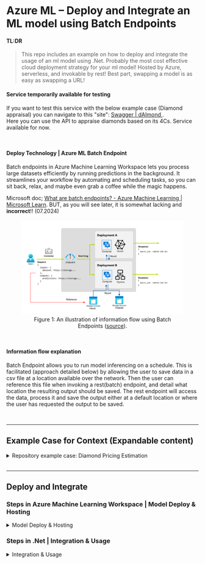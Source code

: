 ﻿# Azure ML – Deploy and Integrate an ML model using Batch Endpoints 

#### TL:DR  
>This repo includes an example on how to deploy and integrate the usage of an ml model using .Net. Probably the most cost effective cloud deployment strategy for your ml model! Hosted by Azure, serverless, and invokable by rest! Best part, swapping a model is as easy as swapping a URL!  


#### Service temporarily available for testing
If you want to test this service with the below example case (Diamond appraisal) you can navigate to this "site": [Swagger | dAImond ](https://daimond-e0agegaxajezd9bx.norwayeast-01.azurewebsites.net/swagger/index.html).  
Here you can use the API to appraise diamonds based on its 4Cs. Service available for now. 

<br>  


#### Deploy Technology | Azure ML Batch Endpoint    
Batch endpoints in Azure Machine Learning Workspace lets you process large datasets efficiently by running predictions in the background. It streamlines your workflow by automating and scheduling tasks, so you can sit back, relax, and maybe even grab a coffee while the magic happens.  

Microsoft doc; [What are batch endpoints? - Azure Machine Learning | Microsoft Learn](https://learn.microsoft.com/en-us/azure/machine-learning/concept-endpoints-batch?view=azureml-api-2). BUT, as you will see later, it is somewhat lacking and **incorrect**!! (07.2024)

<figure>
  <img src="Attachments/BatchEndpointFlow.png" alt="Data flow in Batch Endpoint">
  <figcaption style="text-align: center;">Figure 1: An illustration of information flow using Batch Endpoints (<a href="https://learn.microsoft.com/en-us/azure/machine-learning/concept-endpoints-batch?view=azureml-api-2">source</a>).</figcaption>
</figure>

<br> 

#### Information flow explanation
Batch Endpoint allows you to run model inferencing on a schedule. This is facilitated (approach detailed below) by allowing the user to save data in a csv file at a location available over the network. 
Then the user can reference this file when invoking a rest(batch) endpoint, and detail what location the resulting output should be saved. 
The rest endpoint will access the data, process it and save the output either at a default location or where the user has requested the output to be saved.

<br>  

---

## Example Case for Context (Expandable content)
<details>

<summary>Repository example case: Diamond Pricing Estimation</summary>

### Repository example case: Diamond Pricing Estimation
I recently got engaged 🎉, and read a lot about the 4Cs of 💍. So, here is a diamond dataset from [Joebeachcapital | Kaggle](https://www.kaggle.com/datasets/joebeachcapital/diamonds?resource=download). The data includes the 4Cs and some other parameters, including price. Let’s test Azure Batch Endpoint on estimating diamond prices based on the 4Cs.

#### Model training 
The process of splitting the data and training a model is not the focus point in this article, but the general gist is as follows:
1.	Splitt your data in 2 or 3 parts, train-test or train-validation-test.
2.	Use preferred ML approach. I think the “Auto ML” approach (insert data, get black box out) is pretty straight forward, in my case I will use the service from Azure, similar services are available elsewhere too. Steps include:
	a.	Load data to Azure 
	b.	Configure their auto ml service
	c.	Initiate the model training
	d.	Evaluate model performance
	e.	Model ready to use

<figure>
  <img src="Attachments/Model_evaluation_test_set.png" alt="Test set results">
  <figcaption style="text-align: center;">Figure 2: The results on the test(unseen) set not doing any data enhancing, using the "insert data, get black box out" approach. One might argue there is not more performance to gain.</figcaption>
</figure>

</details>

<br>

---

## Deploy and Integrate

### Steps in Azure Machine Learning Workspace | Model Deploy & Hosting
<details>

<summary>Model Deploy & Hosting</summary>

<br>

1. Register your model in Azure Machine Learning Workspace. (Does not matter if you trained it there or you have your own custom model, you can register it in the model registry either way.)
2. Use the toolbar in your model view, and select **Deploy->Batch endpoint**. 
3. Provide environment and scoring script. When using Azure ML Workspace, this is handled for you. 
4. That’s "it". Now your model is ready to serve.

https://github.com/sadhoss/AzureBatchEndpoint/assets/16901477/a949b5e6-c5c2-4834-b604-590c5eb368d4

</details>


### Steps in .Net | Integration & Usage

<details>

<summary>Integration & Usage</summary>

#### 1. Authorization required to invoke batch endpoints | Azure resources
[How authorization works | Microsoft Learn](https://learn.microsoft.com/en-us/azure/machine-learning/how-to-authenticate-batch-endpoint?view=azureml-api-2&tabs=rest#how-authorization-works) 
> To invoke a batch endpoint, the user must present a valid Microsoft Entra token representing a security principal. This principal can be a user principal or a service principal. In any case, once an endpoint is invoked, a batch deployment job is created under the identity associated with the token. The identity needs the following permissions in order to successfully create a job:  
✅ Read batch endpoints/deployments.  
✅ Create jobs in batch inference endpoints/deployment.  
✅ Create experiments/runs.  
✅ Read and write from/to data stores.  
✅ Lists datastore secrets.  

In simple terms you have to have the contributor role on the Azure ML workspace resource to invoke the batch endpoint.

---
#### 2. Authorization on data source | Batch Endpoint | Azure resources

**Azure Machine Learning Workspace | Access**  
When the batch endpoint is invoked you have to reference the data you want to perform inferencing on. 
I am not sure of the limitations of batch endpoint, where it can access data from and where it cannot. 
However, as it is the Azure ML workspace (AMLW) resource that will access the files, the AMLW needs to be granted read rights. 
**If you wish to avoid struggling with the access control for this**, you can use the container stores within the azure storage 
account associated with the AMLW.    
It is important to note the AMLW configures access to the container store with its own constraints (as datastores).
Hence, if you wish to ensure the default authorization is enough, data that the batch endpoint is used on needs to be uploaded within the configured AMLW datastores.  

<br>

Finding the location where you need to upload your data can be done this way; 
- From within the AML workspace, find, on the left side menu, the Data page. 
- From within the Data page, navigate to the datastore pane 
- Select a datastore
- Here you are presented with the blob container and the azure storage account.

<figure style="text-align: center;">
  <img src="Attachments/AMLW_datastore.png" style="max-width: 300px;">
  <figcaption style="text-align: center;">Figure 3: Overview of datastores associated with the Azure ML Workspace.</figcaption>
</figure>

<figure style="text-align: center;">
  <img src="Attachments/AMLW_datastore2.png" style="max-width: 250px;">
  <figcaption style="text-align: center;">Figure 4: Datastore details.</figcaption>
</figure>

<br>
<br>

**System Requesting to Upload Data | Access**   
Now, to the system that would write data to the Azure Storage account the Batch Enpoint would get data from to run inferencing.  


I assumed it would be sufficient with the *contributor* role for the Azure Storage Account to write data, but no.. 
When trying to upload data through code, at least with the nuget package Azure.Storage.Blobs, you are required to have the **Storage blob data contributor** rights as well. 

---

#### 3. Code level authentication - Azure Storage account | Azure ML Workspace / Batch Endpoint | Access.
We can get an authorization token during runtime by using the Azure.Identity nuget package. 
We only need to reference the tenantId where the resources are provisioned and the user access is defined, the rest is automated by the library, with its [DefaultAzureCredential](https://learn.microsoft.com/en-us/dotnet/api/overview/azure/identity-readme?view=azure-dotnet#defaultazurecredential) tool.
This tool loops through several locations where the credential info might be located. The simplest approach to configure the authorization in dev env would be to use the Azure CLI in combination with DefaultAzureCredential:
```
6. Azure CLI - If the developer has authenticated an account via the Azure CLI az login command, 
the DefaultAzureCredential will authenticate with that account.
```

---
#### 4. Code uploading data & downloading the prediction data

In order to perform prediction on some data we have, we need to upload it somewhere the service has access. 
When uploading the data to an Azure Storage Account, the simplest approach is using the *Azure.Storage.Blobs* nuget package. 
authorizing the client with the above method, enables easy uploading of data.  

When the Batch Endpoint has been invoked and finished running on the data, you can configure it to save the data in the same location.  
Allowing for simple downloading of files with the same nuget package. 

---
#### 5. Code Invoking batch endpoint

The batch endpoint as mentioned is invoked by a REST endpoint. 
The invocation consists of three parts:
1. Ah HttpClient with configured with correct access. 
   > This is done as explained above for the storage account access.
2. The endpoint URL required to activate the batch endpoint.
   > This can be found in the overview page of the endpoint: <figure>
	  <img src="Attachments/AMLW_batchEndpoint.png">
	  <figcaption style="text-align: center;">Figure 5: Endpoint Overview.</figcaption>
	</figure>
3. The endpoint body, with metadata on where data can be found and optionally where to save the prediction. It is possible to configure the body with several storage options, but as we decided using the datastore option, I will cover this here.   
   > The microsoft doc got some errors on this: Microsoft doc; [Input data from data stores - Batch Endpoints | Microsoft Learn](https://learn.microsoft.com/en-us/azure/machine-learning/how-to-access-data-batch-endpoints-jobs?view=azureml-api-2&tabs=rest#input-data-from-data-stores) (07.2024).   
   > We need to update the uri-template in the template for the batch endpoint to work.

**MS Doc | Incorrect Template**
```
{
    "properties": {  
        "InputData": {  
            "heart_dataset": {
                "JobInputType" : "UriFolder",
                "Uri": "azureml:/subscriptions/<subscription>/resourceGroups/<resource-group/providers/Microsoft.MachineLearningServices/workspaces/<workspace>/datastores/<data-store>/paths/<data-path>"
            }
        }
    }
}
```

**Correct Template**
```
{
    "properties": {  
        "InputData": {  
            "heart_dataset": {
                "JobInputType" : "UriFolder",
                "Uri": "azureml://subscriptions/<subscription>/resourcegroups/<resource-group>/workspaces/<workspace>/datastores/<data-store>/paths/<data-path>"
            }
        }
    }
}
```

In the output template you can configure the prediction file name as well. Below, code snippet from repo code, filename: AzureMLBatchClient.cs. 

```
// Prepare the request body
var requestBody = new
{
    properties = new
    {
        InputData = new
        {
            DiamondPricing = new
            {
                JobInputType = "UriFile",
                Uri = uriFilepath + ".csv"
            }
        },
        OutputData = new
        {
            score = new
            {
                JobOutputType = "UriFile",
                Uri = uriFilepath + "_predictions.csv"
            }
        }
    }
};
```


---
#### 6. Code monitoring the model prediction status 

A batch job is preferable when running predictions is done asynchronously and in large quantity. This allows for variable wait time for server booting and job running. 
The challenge introduced through such an implementation is that there is no confirmation when the job is finished, either failed or completed. 
Hence, in order to get an overview of the job progress we need to query for it regularly.   

This can be done by using the same batchEndpoint URI and include the jobId returned when invoking the endpoint.
``` 
var statusUrl = _azureMLBatchClientOptions.EndpointUri + $"/{jobId}";

var statusBody = await statusResponse.Content.ReadAsStringAsync();
var statusJsonResponse = JsonSerializer.Deserialize<JsonElement>(statusBody);
var jobStatus = statusJsonResponse.GetProperty("properties").GetProperty("status").GetString();
```

</details>
